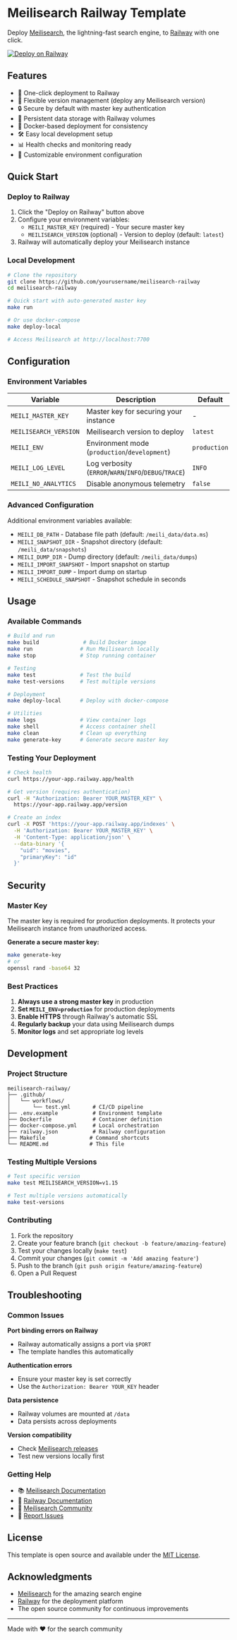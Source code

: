 # Meilisearch Railway Template

Deploy [Meilisearch](https://www.meilisearch.com/), the lightning-fast search engine, to [Railway](https://railway.com/deploy/meilisearch-flexible-version?referralCode=KKAfTD) with one click.

[![Deploy on Railway](https://railway.com/button.svg)](https://railway.com/deploy/meilisearch-flexible-version?referralCode=KKAfTD)

## Features

- 🚀 One-click deployment to Railway
- 🔄 Flexible version management (deploy any Meilisearch version)
- 🔒 Secure by default with master key authentication
- 💾 Persistent data storage with Railway volumes
- 🐳 Docker-based deployment for consistency
- 🛠️ Easy local development setup
- 📊 Health checks and monitoring ready
- 🔧 Customizable environment configuration

## Quick Start

### Deploy to Railway

1. Click the "Deploy on Railway" button above
2. Configure your environment variables:
   - `MEILI_MASTER_KEY` (required) - Your secure master key
   - `MEILISEARCH_VERSION` (optional) - Version to deploy (default: `latest`)
3. Railway will automatically deploy your Meilisearch instance

### Local Development

```bash
# Clone the repository
git clone https://github.com/yourusername/meilisearch-railway
cd meilisearch-railway

# Quick start with auto-generated master key
make run

# Or use docker-compose
make deploy-local

# Access Meilisearch at http://localhost:7700
```

## Configuration

### Environment Variables

| Variable | Description | Default | Required |
|----------|-------------|---------|----------|
| `MEILI_MASTER_KEY` | Master key for securing your instance | - | ✅ |
| `MEILISEARCH_VERSION` | Meilisearch version to deploy | `latest` | ❌ |
| `MEILI_ENV` | Environment mode (`production`/`development`) | `production` | ❌ |
| `MEILI_LOG_LEVEL` | Log verbosity (`ERROR`/`WARN`/`INFO`/`DEBUG`/`TRACE`) | `INFO` | ❌ |
| `MEILI_NO_ANALYTICS` | Disable anonymous telemetry | `false` | ❌ |

### Advanced Configuration

Additional environment variables available:

- `MEILI_DB_PATH` - Database file path (default: `/meili_data/data.ms`)
- `MEILI_SNAPSHOT_DIR` - Snapshot directory (default: `/meili_data/snapshots`)
- `MEILI_DUMP_DIR` - Dump directory (default: `/meili_data/dumps`)
- `MEILI_IMPORT_SNAPSHOT` - Import snapshot on startup
- `MEILI_IMPORT_DUMP` - Import dump on startup
- `MEILI_SCHEDULE_SNAPSHOT` - Snapshot schedule in seconds

## Usage

### Available Commands

```bash
# Build and run
make build              # Build Docker image
make run               # Run Meilisearch locally
make stop              # Stop running container

# Testing
make test              # Test the build
make test-versions     # Test multiple versions

# Deployment
make deploy-local      # Deploy with docker-compose

# Utilities
make logs              # View container logs
make shell             # Access container shell
make clean             # Clean up everything
make generate-key      # Generate secure master key
```

### Testing Your Deployment

```bash
# Check health
curl https://your-app.railway.app/health

# Get version (requires authentication)
curl -H "Authorization: Bearer YOUR_MASTER_KEY" \
  https://your-app.railway.app/version

# Create an index
curl -X POST 'https://your-app.railway.app/indexes' \
  -H 'Authorization: Bearer YOUR_MASTER_KEY' \
  -H 'Content-Type: application/json' \
  --data-binary '{
    "uid": "movies",
    "primaryKey": "id"
  }'
```

## Security

### Master Key

The master key is required for production deployments. It protects your Meilisearch instance from unauthorized access.

**Generate a secure master key:**
```bash
make generate-key
# or
openssl rand -base64 32
```

### Best Practices

1. **Always use a strong master key** in production
2. **Set `MEILI_ENV=production`** for production deployments
3. **Enable HTTPS** through Railway's automatic SSL
4. **Regularly backup** your data using Meilisearch dumps
5. **Monitor logs** and set appropriate log levels

## Development

### Project Structure

```
meilisearch-railway/
├── .github/
│   └── workflows/
│       └── test.yml       # CI/CD pipeline
├── .env.example           # Environment template
├── Dockerfile             # Container definition
├── docker-compose.yml     # Local orchestration
├── railway.json           # Railway configuration
├── Makefile              # Command shortcuts
└── README.md             # This file
```

### Testing Multiple Versions

```bash
# Test specific version
make test MEILISEARCH_VERSION=v1.15

# Test multiple versions automatically
make test-versions
```

### Contributing

1. Fork the repository
2. Create your feature branch (`git checkout -b feature/amazing-feature`)
3. Test your changes locally (`make test`)
4. Commit your changes (`git commit -m 'Add amazing feature'`)
5. Push to the branch (`git push origin feature/amazing-feature`)
6. Open a Pull Request

## Troubleshooting

### Common Issues

**Port binding errors on Railway**
- Railway automatically assigns a port via `$PORT`
- The template handles this automatically

**Authentication errors**
- Ensure your master key is set correctly
- Use the `Authorization: Bearer YOUR_KEY` header

**Data persistence**
- Railway volumes are mounted at `/data`
- Data persists across deployments

**Version compatibility**
- Check [Meilisearch releases](https://github.com/meilisearch/meilisearch/releases)
- Test new versions locally first

### Getting Help

- 📚 [Meilisearch Documentation](https://www.meilisearch.com/docs)
- 🚂 [Railway Documentation](https://docs.railway.app)
- 💬 [Meilisearch Community](https://discord.meilisearch.com)
- 🐛 [Report Issues](https://github.com/yourusername/meilisearch-railway/issues)

## License

This template is open source and available under the [MIT License](LICENSE).

## Acknowledgments

- [Meilisearch](https://www.meilisearch.com) for the amazing search engine
- [Railway](https://railway.app) for the deployment platform
- The open source community for continuous improvements

---

Made with ❤️ for the search community